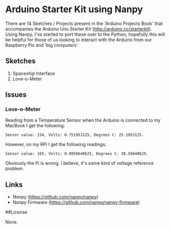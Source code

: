 Arduino Starter Kit using Nanpy
===============================

There are 14 Sketches / Projects present in the 'Arduino Projects Book' that accompanies the Arduino Uno Starter Kit (http://arduino.cc/starterkit). Using Nanpy, I've started to port these over to the Python; hopefully this will be helpful for those of us looking to interact with the Arduino from our Raspberry Pis and 'big computers'.

## Sketches

1. Spaceship Interface
2. Love-o-Meter

## Issues

### Love-o-Meter 

Reading from a Temperature Sensor when the Arduino is connected to my MacBook I get the following: 

    Sensor value: 154, Volts: 0.751953125, Degrees C: 25.1953125.
    
However, on my RPi I get the following readings:

    Sensor value: 165, Volts: 0.8056640625, Degrees C: 30.56640625.
    
Obviously the Pi is wrong. I believe, it's some kind of voltage reference problem.


## Links

 * Nanpy (https://github.com/nanpy/nanpy)
 * Nanpy Firmware (https://github.com/nanpy/nanpy-firmware)


##License

None.
